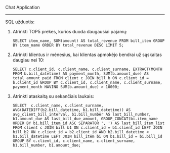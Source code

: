 Chat Application

--------------------------------

SQL užduotis:

1. Atrinkti TOP5 prekes, kurios duoda daugausiai pajamų:
   
   `SELECT item_name, SUM(amount) AS total_revenue
   FROM bill_item
   GROUP BY item_name
   ORDER BY total_revenue DESC
   LIMIT 5;`

2. Atrinkti klientus ir mėnesius, kai klientas apmokėjo bendrai už sąskaitas daugiau nei 10:

   `SELECT c.client_id, c.client_name, c.client_surname, EXTRACT(MONTH FROM b.bill_datetime) AS payment_month, SUM(b.amount_due) AS total_amount_paid
    FROM client c
    JOIN bill b ON c.client_id = b.client_id
    GROUP BY c.client_id, c.client_name, c.client_surname, payment_month
    HAVING SUM(b.amount_due) > 10000;`

3. Atrinkti ataskaitą su sekančiais laukais:

   `SELECT 
    c.client_name,
    c.client_surname,
    AVG(DATEDIFF(b2.bill_datetime, b1.bill_datetime)) AS avg_client_bill_interval,
    b1.bill_number AS last_bill_number,
    b1.amount_due AS last_bill_due_amount,
    GROUP_CONCAT(bi.item_name ORDER BY bi.bill_item_id ASC SEPARATOR ', ') AS last_bill_item_list
    FROM client c
    JOIN bill b1 ON c.client_id = b1.client_id
    LEFT JOIN bill b2 ON c.client_id = b2.client_id AND b2.bill_datetime < b1.bill_datetime
    LEFT JOIN bill_item bi ON b1.bill_id = bi.bill_id
    GROUP BY c.client_id, c.client_name, c.client_surname, b1.bill_number, b1.amount_due;`
